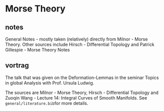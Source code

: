 # Morse Theory

## notes

General Notes - mostly taken (relatively) directly from Milnor - Morse Theory. Other sources include Hirsch - Differential Topology and Patrick Gillespie - Morse Theory Notes

## vortrag

The talk that was given on the Deformation-Lemmas in the seminar Topics in global Analysis with Prof. Ursula Ludwig.

The sources are Milnor - Morse Theory, Hirsch - Differential Topology and Zuoqin Wang - Lecture 14: Integral Curves of Smooth Manifolds. See `general/literature.bib`for more details.
